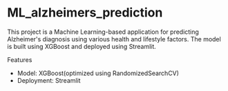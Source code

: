 # ML_alzheimers_prediction

This project is a Machine Learning-based application for predicting Alzheimer's diagnosis using various health and lifestyle factors. The model is built using XGBoost and deployed using Streamlit.

Features
* Model: XGBoost(optimized using RandomizedSearchCV)
* Deployment: Streamlit
